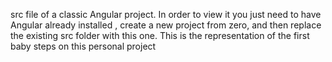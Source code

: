 src file of a classic Angular project.
In order to view it you just need to have Angular already installed , create a new project from zero, and then replace the existing src folder with this one.
This is the representation of the first baby steps on this personal project
